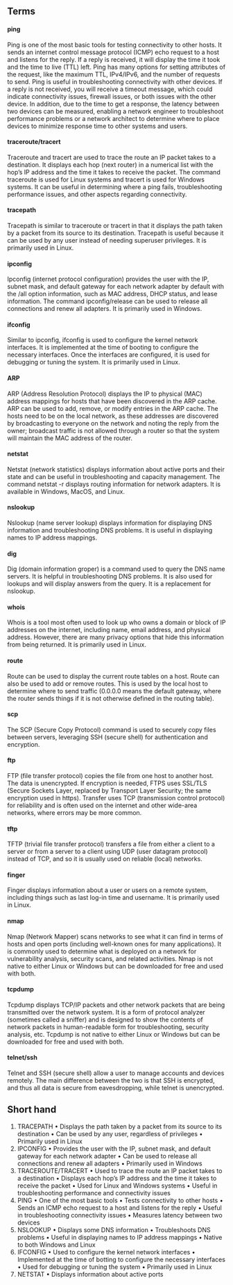 ## Terms
#### ping

Ping is one of the most basic tools for testing connectivity to other hosts. It sends an internet control message protocol (ICMP) echo request to a host and listens for the reply. If a reply is received, it will display the time it took and the time to live (TTL) left. Ping has many options for setting attributes of the request, like the maximum TTL, IPv4/IPv6, and the number of requests to send. Ping is useful in troubleshooting connectivity with other devices. If a reply is not received, you will receive a timeout message, which could indicate connectivity issues, firewall issues, or both issues with the other device. In addition, due to the time to get a response, the latency between two devices can be measured, enabling a network engineer to troubleshoot performance problems or a network architect to determine where to place devices to minimize response time to other systems and users.

#### traceroute/tracert

Traceroute and tracert are used to trace the route an IP packet takes to a destination. It displays each hop (next router) in a numerical list with the hop’s IP address and the time it takes to receive the packet. The command traceroute is used for Linux systems and tracert is used for Windows systems. It can be useful in determining where a ping fails, troubleshooting performance issues, and other aspects regarding connectivity.

#### tracepath

Tracepath is similar to traceroute or tracert in that it displays the path taken by a packet from its source to its destination. Tracepath is useful because it can be used by any user instead of needing superuser privileges. It is primarily used in Linux.

#### ipconfig

Ipconfig (internet protocol configuration) provides the user with the IP, subnet mask, and default gateway for each network adapter by default with the /all option information, such as MAC address, DHCP status, and lease information. The command ipconfig/release can be used to release all connections and renew all adapters. It is primarily used in Windows.

#### ifconfig

Similar to ipconfig, ifconfig is used to configure the kernel network interfaces. It is implemented at the time of booting to configure the necessary interfaces. Once the interfaces are configured, it is used for debugging or tuning the system. It is primarily used in Linux.

#### ARP

ARP (Address Resolution Protocol) displays the IP to physical (MAC) address mappings for hosts that have been discovered in the ARP cache. ARP can be used to add, remove, or modify entries in the ARP cache. The hosts need to be on the local network, as these addresses are discovered by broadcasting to everyone on the network and noting the reply from the owner; broadcast traffic is not allowed through a router so that the system will maintain the MAC address of the router.

#### netstat

Netstat (network statistics) displays information about active ports and their state and can be useful in troubleshooting and capacity management. The command netstat -r displays routing information for network adapters. It is available in Windows, MacOS, and Linux.

#### nslookup

Nslookup (name server lookup) displays information for displaying DNS information and troubleshooting DNS problems. It is useful in displaying names to IP address mappings.

#### dig

Dig (domain information groper) is a command used to query the DNS name servers. It is helpful in troubleshooting DNS problems. It is also used for lookups and will display answers from the query. It is a replacement for nslookup.

#### whois

Whois is a tool most often used to look up who owns a domain or block of IP addresses on the internet, including name, email address, and physical address. However, there are many privacy options that hide this information from being returned. It is primarily used in Linux.

#### route

Route can be used to display the current route tables on a host. Route can also be used to add or remove routes. This is used by the local host to determine where to send traffic (0.0.0.0 means the default gateway, where the router sends things if it is not otherwise defined in the routing table).

#### scp

The SCP (Secure Copy Protocol) command is used to securely copy files between servers, leveraging SSH (secure shell) for authentication and encryption.

#### ftp

FTP (file transfer protocol) copies the file from one host to another host. The data is unencrypted. If encryption is needed, FTPS uses SSL/TLS (Secure Sockets Layer, replaced by Transport Layer Security; the same encryption used in https). Transfer uses TCP (transmission control protocol) for reliability and is often used on the internet and other wide-area networks, where errors may be more common.

#### tftp

TFTP (trivial file transfer protocol) transfers a file from either a client to a server or from a server to a client using UDP (user datagram protocol) instead of TCP, and so it is usually used on reliable (local) networks.

#### finger

Finger displays information about a user or users on a remote system, including things such as last log-in time and username. It is primarily used in Linux.

#### nmap

Nmap (Network Mapper) scans networks to see what it can find in terms of hosts and open ports (including well-known ones for many applications). It is commonly used to determine what is deployed on a network for vulnerability analysis, security scans, and related activities. Nmap is not native to either Linux or Windows but can be downloaded for free and used with both.

#### tcpdump

Tcpdump displays TCP/IP packets and other network packets that are being transmitted over the network system. It is a form of protocol analyzer (sometimes called a sniffer) and is designed to show the contents of network packets in human-readable form for troubleshooting, security analysis, etc. Tcpdump is not native to either Linux or Windows but can be downloaded for free and used with both.

#### telnet/ssh

Telnet and SSH (secure shell) allow a user to manage accounts and devices remotely. The main difference between the two is that SSH is encrypted, and thus all data is secure from eavesdropping, while telnet is unencrypted.

## Short hand
1. TRACEPATH • Displays the path taken by a packet from its source to its destination
	• Can be used by any user, regardless of privileges
	• Primarily used in Linux
2. IPCONFIG
	• Provides the user with the IP, subnet mask, and default gateway for each network
	adapter
	• Can be used to release all connections and renew all adapters
	• Primarily used in Windows
3. TRACEROUTE/TRACERT
	• Used to trace the route an IP packet takes to a destination
	• Displays each hop’s IP address and the time it takes to receive the packet
	• Used for Linux and Windows systems
	• Useful in troubleshooting performance and connectivity issues
4. PING
	• One of the most basic tools
	• Tests connectivity to other hosts
	• Sends an ICMP echo request to a host and listens for the reply
	• Useful in troubleshooting connectivity issues
	• Measures latency between two devices
5. NSLOOKUP • Displays some DNS information
	• Troubleshoots DNS problems
	• Useful in displaying names to IP address mappings
	• Native to both Windows and Linux
6. IFCONFIG
	• Used to configure the kernel network interfaces
	• Implemented at the time of botting to configure the necessary interfaces
	• Used for debugging or tuning the system
	• Primarily used in Linux
7. NETSTAT • Displays information about active ports 
